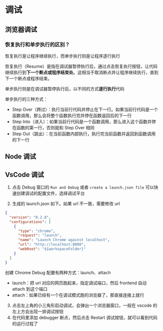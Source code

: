 # 调试

## 浏览器调试

### 恢复执行和单步执行的区别？

恢复执行是让程序继续执行，而单步执行则是让程序逐行执行

恢复执行（Resume）是指在调试器暂停执行后，通过点击恢复执行按钮，让代码继续执行到**下一个断点或程序结束处**。这相当于取消断点并让程序继续执行，直到下一个断点或程序结束。

单步执行则是在调试器暂停执行后，以不同的方式**逐行执行**代码

单步执行的三种方式：

- Step Over（跨过）：执行当前行代码并停止在下一行。如果当前行代码是一个函数调用，那么会将整个函数执行完并停在函数返回后的下一行
- Step Into（进入）：如果当前行代码是一个函数调用，那么进入这个函数并停在函数的第一行，否则就和 Step Over 相同
- Step Out（跳出）：在当前函数内部执行，执行完当前函数并返回到函数调用的下一行

## Node 调试

## VsCode 调试

1. 点击 Debug 窗口的 `Run and Debug` 或者 `create a launch.json file` 可以快速创建调试的配置文件，选择调试平台

2. 生成的 launch.json 如下。如果 url 不一致，需要修改 url

```json
{
  "version": "0.2.0",
  "configurations": [
    {
      "type": "chrome",
      "request": "launch",
      "name": "Launch Chrome against localhost",
      "url": "http://localhost:8080",
      "webRoot": "${workspaceFolder}"
    }
  ]
}
```

创建 Chrome Debug 配置有两种方式：launch、attach

- launch：把 url 对应的网页跑起来，指定调试端口，然后 frontend 自动 attach 到这个端口
- attach：如果已经有一个在调试模式跑的浏览器了，那直接连接上就行

3. 点击左上角的小三角形启动调试，会弹出一个浏览器窗口，一般在 vscode 的左上方会出现一排调试按钮
4. 在代码里添加 debugger 断点，然后点击 Restart 调试按钮，就可以看到代码的运行过程了
